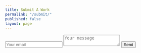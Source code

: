```yaml
---
title: Submit A Work
permalink: "/submit/"
published: false
layout: page
---
```


<div class="submit-container">
  <form method="POST" action="https://formspree.io/isipkwago@gmail.com">
    <input type="email" name="email" placeholder="Your email">
    <textarea name="message" placeholder="Your message"></textarea>
    <button type="submit">Send</button>
  </form>
</div>
